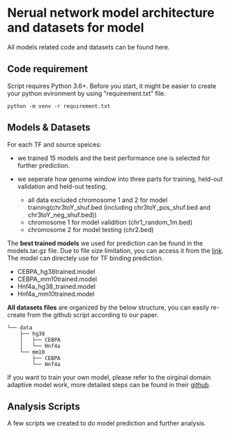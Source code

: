 # Nerual network model architecture and datasets for model

All models related code and datasets can be found here.

## Code requirement
Script requires Python 3.6+. Before you start, it might be easier to create your python evironment by using "requirement.txt" file.

```
python -m venv -r requirement.txt
```

## Models & Datasets

For each TF and source speices:

- we trained 15 models and the best performance one is selected for further prediction.

- we seperate how genome window into three parts for training, held-out validation and held-out testing.
  - all data excluded chromosome 1 and 2 for model training(chr3toY_shuf.bed (including chr3toY_pos_shuf.bed and chr3toY_neg_shuf.bed))
  - chromosome 1 for model validition (chr1_random_1m.bed)
  - chromosome 2 for model testing (chr2.bed)
  

The **best trained models** we used for prediction can be found in the models.tar.gz file. Due to file size limitation, you can access it from the [link](https://drive.google.com/file/d/1h3egck0zs-d7TsbJpkNQUrtMWGiI33HO/view?usp=sharing). The model can directely use for TF binding prediction.

- CEBPA_hg38trained.model
- CEBPA_mm10trained.model
- Hnf4a_hg38_trained.model
- Hnf4a_mm10trained.model

**All datasets files** are organized by the below structure, you can easily re-create from the github script according to our paper. 

```
└── data
    ├── hg38
    │   ├── CEBPA
    │   └── Hnf4a
    └── mm10
        ├── CEBPA
        └── Hnf4a
```
 
If you want to train your own model, please refer to the oirginal domain adaptive model work, more detailed steps can be found in their [github](https://github.com/seqcode/cross-species-domain-adaptation).

## Analysis Scripts

A few scripts we created to do model prediction and further analysis.



